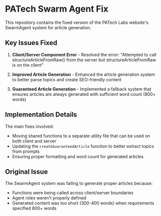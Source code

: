 # PATech Swarm Agent Fix

This repository contains the fixed version of the PATech Labs website's SwarmAgent system for article generation.

## Key Issues Fixed

1. **Client/Server Component Error** - Resolved the error: "Attempted to call structureArticleFromRaw() from the server but structureArticleFromRaw is on the client"
   
2. **Improved Article Generation** - Enhanced the article generation system to better parse topics and create SEO-friendly content

3. **Guaranteed Article Generation** - Implemented a fallback system that ensures articles are always generated with sufficient word count (800+ words)

## Implementation Details

The main fixes involved:
- Moving shared functions to a separate utility file that can be used on both client and server
- Updating the `createGuaranteedArticle` function to better extract topics from prompts
- Ensuring proper formatting and word count for generated articles

## Original Issue

The SwarmAgent system was failing to generate proper articles because:
- Functions were being called across client/server boundaries
- Agent roles weren't properly defined
- Generated content was too short (300-400 words) when requirements specified 800+ words